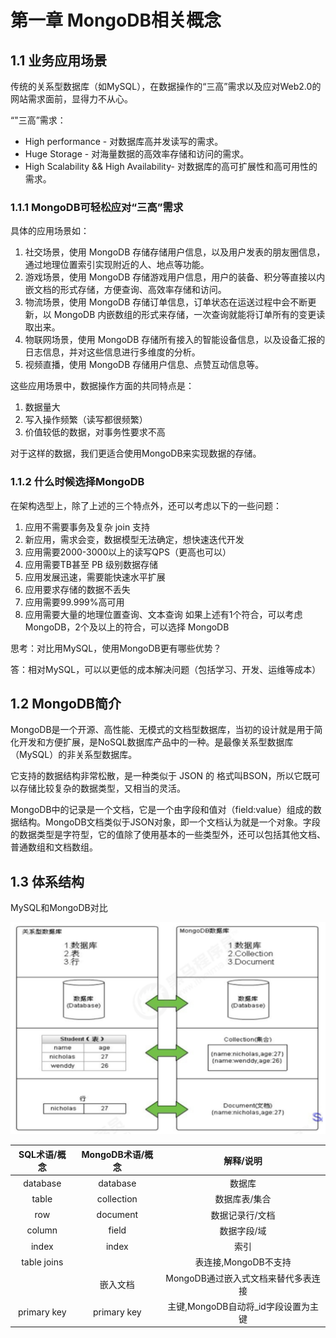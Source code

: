 # 第一章 MongoDB相关概念

## 1.1 业务应用场景

传统的关系型数据库（如MySQL），在数据操作的“三高”需求以及应对Web2.0的网站需求面前，显得力不从心。

“"三高”需求： 
* High performance - 对数据库高并发读写的需求。
* Huge Storage - 对海量数据的高效率存储和访问的需求。
* High Scalability && High Availability- 对数据库的高可扩展性和高可用性的需求。

### 1.1.1 MongoDB可轻松应对“三高”需求

具体的应用场景如：
1) 社交场景，使用 MongoDB 存储存储用户信息，以及用户发表的朋友圈信息，通过地理位置索引实现附近的人、地点等功能。
2) 游戏场景，使用 MongoDB 存储游戏用户信息，用户的装备、积分等直接以内嵌文档的形式存储，方便查询、高效率存储和访问。
3) 物流场景，使用 MongoDB 存储订单信息，订单状态在运送过程中会不断更新，以 MongoDB 内嵌数组的形式来存储，一次查询就能将订单所有的变更读取出来。
4) 物联网场景，使用 MongoDB 存储所有接入的智能设备信息，以及设备汇报的日志信息，并对这些信息进行多维度的分析。
5) 视频直播，使用 MongoDB 存储用户信息、点赞互动信息等。

这些应用场景中，数据操作方面的共同特点是：
1. 数据量大
2. 写入操作频繁（读写都很频繁）
3. 价值较低的数据，对事务性要求不高

对于这样的数据，我们更适合使用MongoDB来实现数据的存储。

### 1.1.2 什么时候选择MongoDB

在架构选型上，除了上述的三个特点外，还可以考虑以下的一些问题：
1. 应用不需要事务及复杂 join 支持
2. 新应用，需求会变，数据模型无法确定，想快速迭代开发
3. 应用需要2000-3000以上的读写QPS（更高也可以）
4. 应用需要TB甚至 PB 级别数据存储
5. 应用发展迅速，需要能快速水平扩展
6. 应用要求存储的数据不丢失
7. 应用需要99.999%高可用
8. 应用需要大量的地理位置查询、文本查询
如果上述有1个符合，可以考虑 MongoDB，2个及以上的符合，可以选择 MongoDB 

思考：对比用MySQL，使用MongoDB更有哪些优势？

答：相对MySQL，可以以更低的成本解决问题（包括学习、开发、运维等成本）

## 1.2 MongoDB简介

MongoDB是一个开源、高性能、无模式的文档型数据库，当初的设计就是用于简化开发和方便扩展，是NoSQL数据库产品中的一种。是最像关系型数据库（MySQL）的非关系型数据库。

它支持的数据结构非常松散，是一种类似于 JSON 的 格式叫BSON，所以它既可以存储比较复杂的数据类型，又相当的灵活。

MongoDB中的记录是一个文档，它是一个由字段和值对（field:value）组成的数据结构。MongoDB文档类似于JSON对象，即一个文档认为就是一个对象。字段的数据类型是字符型，它的值除了使用基本的一些类型外，还可以包括其他文档、普通数组和文档数组。

## 1.3 体系结构

MySQL和MongoDB对比

![img.png](img.png)

|  SQL术语/概念   | MongoDB术语/概念 |          解释/说明          |
|:-----------:|:------------:|:-----------------------:|
|  database   |   database   |           数据库           |
|    table    |  collection  |         数据库表/集合         |
|     row     |   document   |        数据记录行/文档         |
|   column    |    field     |         数据字段/域          |
|    index    |    index     |           索引            |
| table joins |              |     表连接,MongoDB不支持      |
|             |     嵌入文档     |  MongoDB通过嵌入式文档来替代多表连接  |
| primary key | primary key  | 主键,MongoDB自动将_id字段设置为主键 |

